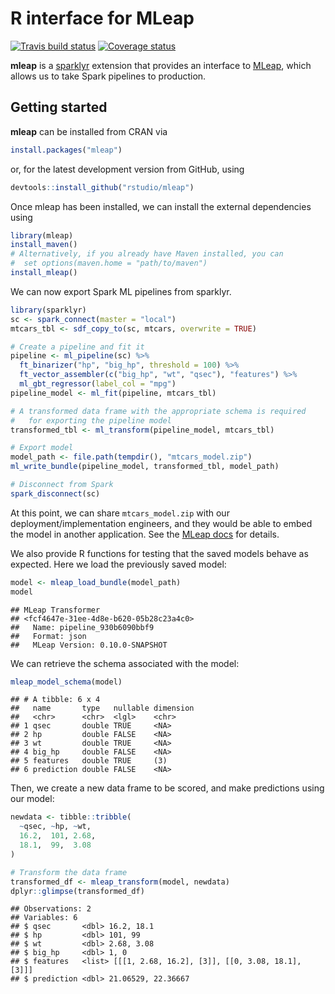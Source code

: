 R interface for MLeap
================

[![Travis build
status](https://travis-ci.org/rstudio/mleap.svg?branch=master)](https://travis-ci.org/rstudio/mleap)
[![Coverage
status](https://codecov.io/gh/rstudio/mleap/branch/master/graph/badge.svg)](https://codecov.io/github/rstudio/mleap?branch=master)

**mleap** is a [sparklyr](http://spark.rstudio.com/) extension that
provides an interface to [MLeap](https://github.com/combust/mleap),
which allows us to take Spark pipelines to production.

## Getting started

**mleap** can be installed from CRAN via

``` r
install.packages("mleap")
```

or, for the latest development version from GitHub, using

``` r
devtools::install_github("rstudio/mleap")
```

Once mleap has been installed, we can install the external dependencies
using

``` r
library(mleap)
install_maven()
# Alternatively, if you already have Maven installed, you can 
#  set options(maven.home = "path/to/maven")
install_mleap()
```

We can now export Spark ML pipelines from sparklyr.

``` r
library(sparklyr)
sc <- spark_connect(master = "local")
mtcars_tbl <- sdf_copy_to(sc, mtcars, overwrite = TRUE)

# Create a pipeline and fit it
pipeline <- ml_pipeline(sc) %>%
  ft_binarizer("hp", "big_hp", threshold = 100) %>%
  ft_vector_assembler(c("big_hp", "wt", "qsec"), "features") %>%
  ml_gbt_regressor(label_col = "mpg")
pipeline_model <- ml_fit(pipeline, mtcars_tbl)

# A transformed data frame with the appropriate schema is required
#   for exporting the pipeline model
transformed_tbl <- ml_transform(pipeline_model, mtcars_tbl)

# Export model
model_path <- file.path(tempdir(), "mtcars_model.zip")
ml_write_bundle(pipeline_model, transformed_tbl, model_path)

# Disconnect from Spark
spark_disconnect(sc)
```

At this point, we can share `mtcars_model.zip` with our
deployment/implementation engineers, and they would be able to embed the
model in another application. See the [MLeap
docs](http://mleap-docs.combust.ml/) for details.

We also provide R functions for testing that the saved models behave as
expected. Here we load the previously saved model:

``` r
model <- mleap_load_bundle(model_path)
model
```

    ## MLeap Transformer
    ## <fcf4647e-31ee-4d8e-b620-05b28c23a4c0> 
    ##   Name: pipeline_930b6090bbf9 
    ##   Format: json 
    ##   MLeap Version: 0.10.0-SNAPSHOT

We can retrieve the schema associated with the model:

``` r
mleap_model_schema(model)
```

    ## # A tibble: 6 x 4
    ##   name       type   nullable dimension
    ##   <chr>      <chr>  <lgl>    <chr>    
    ## 1 qsec       double TRUE     <NA>     
    ## 2 hp         double FALSE    <NA>     
    ## 3 wt         double TRUE     <NA>     
    ## 4 big_hp     double FALSE    <NA>     
    ## 5 features   double TRUE     (3)      
    ## 6 prediction double FALSE    <NA>

Then, we create a new data frame to be scored, and make predictions
using our model:

``` r
newdata <- tibble::tribble(
  ~qsec, ~hp, ~wt,
  16.2,  101, 2.68,
  18.1,  99,  3.08
)

# Transform the data frame
transformed_df <- mleap_transform(model, newdata)
dplyr::glimpse(transformed_df)
```

    ## Observations: 2
    ## Variables: 6
    ## $ qsec       <dbl> 16.2, 18.1
    ## $ hp         <dbl> 101, 99
    ## $ wt         <dbl> 2.68, 3.08
    ## $ big_hp     <dbl> 1, 0
    ## $ features   <list> [[[1, 2.68, 16.2], [3]], [[0, 3.08, 18.1], [3]]]
    ## $ prediction <dbl> 21.06529, 22.36667
